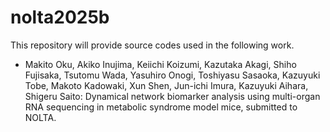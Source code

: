 # nolta2025b
This repository will provide source codes used in the following work.
- Makito Oku, Akiko Inujima, Keiichi Koizumi, Kazutaka Akagi, Shiho Fujisaka, Tsutomu Wada, Yasuhiro Onogi, Toshiyasu Sasaoka, Kazuyuki Tobe, Makoto Kadowaki, Xun Shen, Jun-ichi Imura, Kazuyuki Aihara, Shigeru Saito: Dynamical network biomarker analysis using multi-organ RNA sequencing in metabolic syndrome model mice, submitted to NOLTA.
